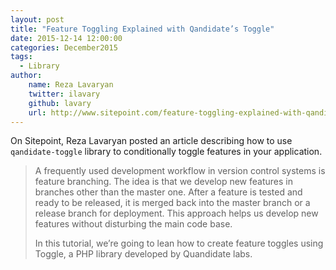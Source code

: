 ```yaml
---
layout: post
title: "Feature Toggling Explained with Qandidate’s Toggle"
date: 2015-12-14 12:00:00
categories: December2015
tags:
  - Library
author:
    name: Reza Lavaryan
    twitter: ilavary
    github: lavary
    url: http://www.sitepoint.com/feature-toggling-explained-with-qandidates-toggle/
---
```


On Sitepoint, Reza Lavaryan posted an article describing how to use `qandidate-toggle` library to conditionally toggle features in your application.

> A frequently used development workflow in version control systems is feature branching. The idea is that we develop new features in branches other than the master one. After a feature is tested and ready to be released, it is merged back into the master branch or a release branch for deployment. This approach helps us develop new features without disturbing the main code base.
>
> In this tutorial, we’re going to lean how to create feature toggles using Toggle, a PHP library developed by Quandidate labs.